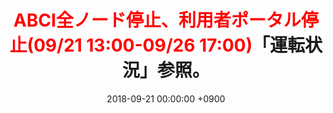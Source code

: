﻿---
layout: ja/news/post
title:  <span style="color:red">ABCI全ノード停止、利用者ポータル停止(09/21 13:00-09/26 17:00)</span><span style="color:default">「運転状況」参照。</span>
date:   2018-09-21 00:00:00 +0900
showdate: 2018.09.21
lang: ja
headline: "1"
categories: "HEADLINE"
outurl: /about_abci/info.html
---
